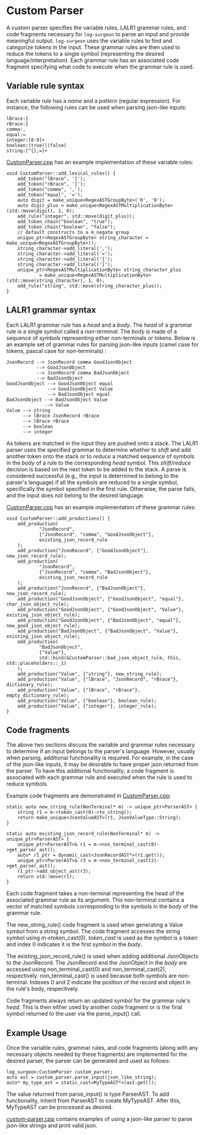 # Custom Parser

A custom parser specifies the variable rules, LALR1 grammar rules, and code
fragments necessary for `log-surgeon` to parse an input and provide meaningful
output. `log-surgeon` uses the variable rules to find and categorize tokens in
the input. These grammar rules are then used to reduce the tokens to a single
symbol (representing the desired language/interpretation). Each grammar rule has
an associated code fragment specifying what code to execute when the grammar
rule is used.

## Variable rule syntax

Each variable *rule* has a *name* and a *pattern* (regular expression). For
instance, the following rules can be used when parsing json-like inputs:

```
lBrace:{
rBrace:}
comma:,
equal:=
integer:[0-9]+
boolean:(true)|(false)
string:[^{},=]+
```

[CustomParser.cpp][1] has an example implementation of these variable rules:

```
void CustomParser::add_lexical_rules() {
    add_token("lBrace", '{');
    add_token("rBrace", '}');
    add_token("comma", ',');
    add_token("equal", '=');
    auto digit = make_unique<RegexASTGroupByte>('0', '9');
    auto digit_plus = make_unique<RegexASTMultiplicationByte>(std::move(digit), 1, 0);
    add_rule("integer", std::move(digit_plus));
    add_token_chain("boolean", "true");
    add_token_chain("boolean", "false");
    // default constructs to a m_negate group
    unique_ptr<RegexASTGroupByte> string_character = make_unique<RegexASTGroupByte>();
    string_character->add_literal(',');
    string_character->add_literal('=');
    string_character->add_literal('{');
    string_character->add_literal('}');
    unique_ptr<RegexASTMultiplicationByte> string_character_plus
            = make_unique<RegexASTMultiplicationByte>(std::move(string_character), 1, 0);
    add_rule("string", std::move(string_character_plus));
}
```

## LALR1 grammar syntax

Each LALR1 grammar *rule* has a *head* and a *body*. The *head* of a grammar
rule is a single *symbol* called a *non-terminal*. The *body* is made of a
sequence of *symbols* representing either non-terminals or tokens. Below is
an example set of grammar rules for parsing json-like inputs (camel case for
tokens, pascal case for non-terminals) :

```    
JsonRecord --> JsonRecord comma GoodJsonObject
           --> GoodJsonObject
           --> JsonRecord comma BadJsonObject
           --> BadJsonObject
GoodJsonObject --> GoodJsonObject equal
               --> GoodJsonObject Value
               --> BadJsonObject equal
BadJsonObject --> BadJsonObject Value
              --> Value
Value --> string
      --> lBrace JsonRecord rBrace
      --> lBrace rBrace
      --> boolean
      --> integer
```
As tokens are matched in the input they are pushed onto a stack. The LALR1 
parser uses the specified grammar to determine whether to *shift* and add
another token onto the stack or to *reduce* a matched sequence of symbols in the
*body* of a rule to the corresponding *head* symbol. This *shift*/*reduce*
decision is based on the next token to be added to the stack. A parse is
considered successful (e.g., the input is determined to belong to the parser's
language) if all the symbols are reduced to a single symbol, specifically the
symbol specified in the first rule. Otherwise, the parse fails, and the input
does not belong to the desired language.

[CustomParser.cpp][1] has an example implementation of these grammar rules:

```
void CustomParser::add_productions() {
    add_production(
            "JsonRecord",
            {"JsonRecord", "comma", "GoodJsonObject"},
            existing_json_record_rule
    );
    add_production("JsonRecord", {"GoodJsonObject"}, new_json_record_rule);
    add_production(
            "JsonRecord",
            {"JsonRecord", "comma", "BadJsonObject"},
            existing_json_record_rule
    );
    add_production("JsonRecord", {"BadJsonObject"}, new_json_record_rule);
    add_production("GoodJsonObject", {"GoodJsonObject", "equal"}, char_json_object_rule);
    add_production("GoodJsonObject", {"GoodJsonObject", "Value"}, existing_json_object_rule);
    add_production("GoodJsonObject", {"BadJsonObject", "equal"}, new_good_json_object_rule);
    add_production("BadJsonObject", {"BadJsonObject", "Value"}, existing_json_object_rule);
    add_production(
            "BadJsonObject",
            {"Value"},
            std::bind(&CustomParser::bad_json_object_rule, this, std::placeholders::_1)
    );
    add_production("Value", {"string"}, new_string_rule);
    add_production("Value", {"lBrace", "JsonRecord", "rBrace"}, dictionary_rule);
    add_production("Value", {"lBrace", "rBrace"}, empty_dictionary_rule);
    add_production("Value", {"boolean"}, boolean_rule);
    add_production("Value", {"integer"}, integer_rule);
}
```

## Code fragments
The above two sections discuss the variable and grammar rules necessary to
determine if an input belongs to the parser's language. However, usually when
parsing, additional functionality is required. For example, in the case of
the json-like inputs, it may be desirable to have proper json returned from the
parser. To have this additional functionality, a code fragment is associated
with each grammar rule and executed when the rule is used to reduce symbols.

Example code fragments are demonstrated in [CustomParser.cpp][1]:

```
static auto new_string_rule(NonTerminal* m) -> unique_ptr<ParserAST> {
    string r1 = m->token_cast(0)->to_string();
    return make_unique<JsonValueAST>(r1, JsonValueType::String);
}

static auto existing_json_record_rule(NonTerminal* m) -> unique_ptr<ParserAST> {
    unique_ptr<ParserAST>& r1 = m->non_terminal_cast(0)->get_parser_ast();
    auto* r1_ptr = dynamic_cast<JsonRecordAST*>(r1.get());
    unique_ptr<ParserAST>& r3 = m->non_terminal_cast(2)->get_parser_ast();
    r1_ptr->add_object_ast(r3);
    return std::move(r1);
}
```
Each code fragment takes a non-terminal representing the head of the associated
grammar rule as its argument. This non-terminal contains a vector of matched
symbols corresponding to the symbols in the *body* of the grammar rule.

The new_string_rule() code fragment is used when generating a Value symbol
from a string symbol. The code fragment accesses the string symbol
using m->token_cast(0). *token_cast* is used as the symbol is a token and index
0 indicates it is the first symbol in the *body*.

The existing_json_record_rule() is used when adding additional JsonObjects to
the JsonRecord. The JsonRecord and the JsonObject in the *body* are accessed
using non_terminal_cast(0) and non_terminal_cast(2), respectively.
non_terminal_cast() is used because both symbols are non-terminal. Indexes 0 and
2 indicate the position of the record and object in the rule's body,
respectively.

Code fragments always return an updated symbol for the grammar rule's *head*.
This is then either used by another code fragment or is the final symbol
returned to the user via the parse_input() call.

## Example Usage
Once the variable rules, grammar rules, and code fragments (along with any
necessary objects needed by these fragments) are implemented for the desired
parser, the parser can be generated and used as follows:

```
log_surgeon:CustomParser custom_parser;
auto ast = custom_parser.parse_input(json_like_string);
auto* my_type_ast = static_cast<MyTypeAST*>(ast.get());
```
The value returned from parse_input() is type ParserAST. To add functionality,
inherit from ParserAST to create MyTypeAST. After this, MyTypeAST can
be processed as desired.

[custom-parser.cpp][2] contains examples of using a json-like parser to parse
json-like strings and print valid json.

[1]: ../src/log_surgeon/CustomParser.cpp
[2]: ../examples/custom-parser.cpp


